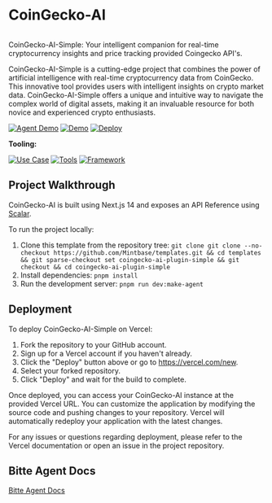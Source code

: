 # CoinGecko-AI

<img src="https://i.imgur.com/ZAxWAoD.png" alt="cover_image" width="0" />

CoinGecko-AI-Simple: Your intelligent companion for real-time cryptocurrency insights and price tracking provided Coingecko API's.

CoinGecko-AI-Simple is a cutting-edge project that combines the power of artificial intelligence with real-time cryptocurrency data from CoinGecko.  This innovative tool provides users with intelligent insights on crypto market data. CoinGecko-AI-Simple offers a unique and intuitive way to navigate the complex world of digital assets, making it an invaluable resource for both novice and experienced crypto enthusiasts.

[![Agent Demo](https://img.shields.io/badge/Demo-Visit%20Demo-orange)](https://wallet.bitte.ai/smart-actions/prompt/what%20can%20you%20help%20me%20with?mode=debug&agentId=coingecko-ai-simple.vercel.app)
[![Demo](https://img.shields.io/badge/Demo-Visit%20Demo-brightgreen)](https://coingecko-ai-simple.vercel.app/)
[![Deploy](https://img.shields.io/badge/Deploy-Deploy%20Now-blue)](https://vercel.com/new/clone?repository-url=https%3A%2F%2Fgithub.com%2FMintbase%2Ftemplates%2Ftree%2Fmain%2Fcoingecko-ai-plugin-simple)

**Tooling:**

[![Use Case](https://img.shields.io/badge/Use%20Case-Cryptocurrency%20Analysis,Price%20Prediction-blue)](#)
[![Tools](https://img.shields.io/badge/Tools-CoinGecko%20API,TensorFlow-blue)](#)
[![Framework](https://img.shields.io/badge/Framework-NextJS%2014-blue)](#)

## Project Walkthrough

CoinGecko-AI is built using Next.js 14 and exposes an API Reference using [Scalar](https://scalar.com/).

To run the project locally:

1. Clone this template from the repository tree: `git clone git clone --no-checkout https://github.com/Mintbase/templates.git && cd templates && git sparse-checkout set coingecko-ai-plugin-simple && git checkout && cd coingecko-ai-plugin-simple`
2. Install dependencies: `pnpm install`
3. Run the development server: `pnpm run dev:make-agent`

## Deployment

To deploy CoinGecko-AI-Simple on Vercel:

1. Fork the repository to your GitHub account.
2. Sign up for a Vercel account if you haven't already.
3. Click the "Deploy" button above or go to https://vercel.com/new.
4. Select your forked repository.
5. Click "Deploy" and wait for the build to complete.

Once deployed, you can access your CoinGecko-AI instance at the provided Vercel URL. You can customize the application by modifying the source code and pushing changes to your repository. Vercel will automatically redeploy your application with the latest changes.

For any issues or questions regarding deployment, please refer to the Vercel documentation or open an issue in the project repository.

## Bitte Agent Docs

[Bitte Agent Docs](https://docs.bitte.ai/agents/building-agents)

<img src="https://i.imgur.com/dfI9OSL.png" alt="detail_image" width="0"/>
